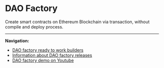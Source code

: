 # DAO Factory

Сreate smart contracts on Ethereum Blockchain via transaction, without compile and deploy process. 

-----------------------
**Navigation:**
* [DAO factory ready to work builders](https://github.com/airalab/DAO-factory/blob/master/ready-to-work-builders.md) 
* [Information about DAO factory releases](https://github.com/airalab/DAO-factory/releases)
* [DAO factory demo on Youtube](https://www.youtube.com/playlist?list=PLLepqB9oh7WsSrcb-r3kJKHBrl126mVcv)
